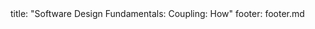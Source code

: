 <frontmatter>
title: "Software Design Fundamentals: Coupling: How"
footer: footer.md
</frontmatter>

<include src="navbar.md" boilerplate />

<include src="unit-inPage-asFlat.md" boilerplate />